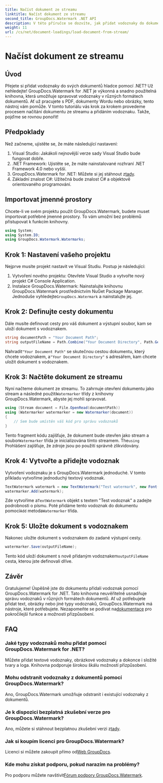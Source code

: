 ```yaml
---
title: Načíst dokument ze streamu
linktitle: Načíst dokument ze streamu
second_title: GroupDocs.Watermark .NET API
description: V této příručce se dozvíte, jak přidat vodoznaky do dokumentů pomocí GroupDocs.Watermark for .NET. Ideální pro vývojáře, kteří chtějí zlepšit zabezpečení dokumentů.
weight: 11
url: /cs/net/document-loadings/load-document-from-stream/
---
```


# Načíst dokument ze streamu

## Úvod
Přejete si přidat vodoznaky do svých dokumentů hladce pomocí .NET? Už nehledejte! GroupDocs.Watermark for .NET je výkonná a snadno použitelná knihovna, která umožňuje spravovat vodoznaky v různých formátech dokumentů. Ať už pracujete s PDF, dokumenty Wordu nebo obrázky, tento nástroj vám pomůže. V tomto tutoriálu vás krok za krokem provedeme procesem načítání dokumentu ze streamu a přidáním vodoznaku. Takže, pojďme se rovnou ponořit!
## Předpoklady
Než začneme, ujistěte se, že máte následující nastavení:
1. Visual Studio: Jakákoli nejnovější verze sady Visual Studio bude fungovat dobře.
2. .NET Framework: Ujistěte se, že máte nainstalované rozhraní .NET Framework 4.0 nebo vyšší.
3.  GroupDocs.Watermark for .NET: Můžete si jej stáhnout z[tady](https://releases.groupdocs.com/Watermark/net/).
4. Základní znalost C#: Užitečná bude znalost C# a objektově orientovaného programování.

## Importovat jmenné prostory
Chcete-li ve svém projektu použít GroupDocs.Watermark, budete muset importovat potřebné jmenné prostory. To vám umožní bez problémů přistupovat k funkcím knihovny.
```csharp
using System;
using System.IO;
using GroupDocs.Watermark.Watermarks;
```
## Krok 1: Nastavení vašeho projektu
Nejprve musíte projekt nastavit ve Visual Studiu. Postup je následující:
1. Vytvoření nového projektu: Otevřete Visual Studio a vytvořte nový projekt C# Console Application.
2.  Instalace GroupDocs.Watermark: Nainstalujte knihovnu GroupDocs.Watermark prostřednictvím NuGet Package Manager. Jednoduše vyhledejte`GroupDocs.Watermark` a nainstalujte jej.
## Krok 2: Definujte cesty dokumentu
Dále musíte definovat cesty pro váš dokument a výstupní soubor, kam se uloží dokument s vodoznakem.
```csharp
string documentPath = "Your Document Path";
string outputFileName = Path.Combine("Your Document Directory", Path.GetFileName(documentPath));
```
 Nahradit`"Your Document Path"` se skutečnou cestou dokumentu, který chcete vodoznakem, a`"Your Document Directory"` s adresářem, kam chcete uložit dokument s vodoznakem.
## Krok 3: Načtěte dokument ze streamu
Nyní načteme dokument ze streamu. To zahrnuje otevření dokumentu jako stream a následné použití`Watermarker` třídy z knihovny GroupDocs.Watermark, abyste jej mohli spravovat.
```csharp
using (Stream document = File.OpenRead(documentPath))
using (Watermarker watermarker = new Watermarker(document))
{
    // Sem bude umístěn váš kód pro správu vodoznaků
}
```
 Tento fragment kódu zajišťuje, že dokument bude otevřen jako stream a soubor`Watermarker` třída je inicializována tímto streamem. The`using` Prohlášení zajišťuje, že zdroje jsou po použití správně zlikvidovány.
## Krok 4: Vytvořte a přidejte vodoznak
Vytvoření vodoznaku je s GroupDocs.Watermark jednoduché. V tomto příkladu vytvoříme jednoduchý textový vodoznak.
```csharp
TextWatermark watermark = new TextWatermark("Test watermark", new Font("Arial", 12));
watermarker.Add(watermark);
```
 Zde vytvoříme a`TextWatermark` objekt s textem "Test vodoznak" a zadejte podrobnosti o písmu. Poté přidáme tento vodoznak do dokumentu pomocí`Add` metoda`Watermarker` třída.
## Krok 5: Uložte dokument s vodoznakem
Nakonec uložte dokument s vodoznakem do zadané výstupní cesty.
```csharp
watermarker.Save(outputFileName);
```
 Tento kód uloží dokument s nově přidaným vodoznakem`outputFileName` cesta, kterou jste definovali dříve.

## Závěr
Gratulujeme! Úspěšně jste do dokumentu přidali vodoznak pomocí GroupDocs.Watermark for .NET. Tato knihovna neuvěřitelně usnadňuje správu vodoznaků v různých formátech dokumentů. Ať už potřebujete přidat text, obrázky nebo jiné typy vodoznaků, GroupDocs.Watermark má nástroje, které potřebujete. Nezapomeňte se podívat na[dokumentace](https://tutorials.groupdocs.com/Watermark/net/) pro pokročilejší funkce a možnosti přizpůsobení.
## FAQ
### Jaké typy vodoznaků mohu přidat pomocí GroupDocs.Watermark for .NET?
Můžete přidat textové vodoznaky, obrázkové vodoznaky a dokonce i složité tvary a loga. Knihovna podporuje širokou škálu možností přizpůsobení.
### Mohu odstranit vodoznaky z dokumentů pomocí GroupDocs.Watermark?
Ano, GroupDocs.Watermark umožňuje odstranit i existující vodoznaky z dokumentů.
### Je k dispozici bezplatná zkušební verze pro GroupDocs.Watermark?
 Ano, můžete si stáhnout bezplatnou zkušební verzi z[tady](https://releases.groupdocs.com/).
### Jak si koupím licenci pro GroupDocs.Watermark?
Licenci si můžete zakoupit přímo od[Web GroupDocs](https://purchase.groupdocs.com/buy).
### Kde mohu získat podporu, pokud narazím na problémy?
 Pro podporu můžete navštívit[Fórum podpory GroupDocs.Watermark](https://forum.groupdocs.com/c/watermark/19).